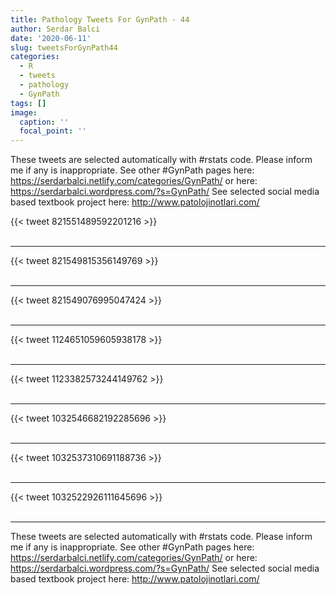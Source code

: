 ```yaml
---
title: Pathology Tweets For GynPath - 44
author: Serdar Balci
date: '2020-06-11'
slug: tweetsForGynPath44
categories:
  - R
  - tweets
  - pathology
  - GynPath
tags: []
image:
  caption: ''
  focal_point: ''
---
```



These tweets are selected automatically with #rstats code. Please inform me if any is inappropriate.
See other #GynPath pages here: https://serdarbalci.netlify.com/categories/GynPath/  or here: https://serdarbalci.wordpress.com/?s=GynPath/ 
See selected social media based textbook project here: http://www.patolojinotlari.com/

{{< tweet 821551489592201216 >}}
<br>
<br>
<hr>
{{< tweet 821549815356149769 >}}
<br>
<br>
<hr>
{{< tweet 821549076995047424 >}}
<br>
<br>
<hr>
{{< tweet 1124651059605938178 >}}
<br>
<br>
<hr>
{{< tweet 1123382573244149762 >}}
<br>
<br>
<hr>
{{< tweet 1032546682192285696 >}}
<br>
<br>
<hr>
{{< tweet 1032537310691188736 >}}
<br>
<br>
<hr>
{{< tweet 1032522926111645696 >}}
<br>
<br>
<hr>


These tweets are selected automatically with #rstats code. Please inform me if any is inappropriate.
See other #GynPath pages here: https://serdarbalci.netlify.com/categories/GynPath/  or here: https://serdarbalci.wordpress.com/?s=GynPath/ 
See selected social media based textbook project here: http://www.patolojinotlari.com/
